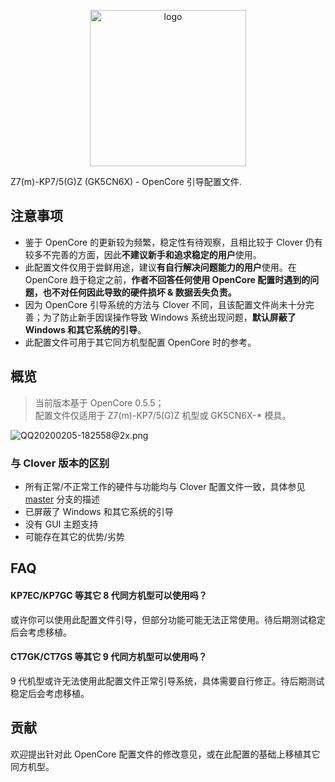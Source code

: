 <p align="center">
<img src="https://i.loli.net/2020/01/05/QilbpRdq4awGfSX.png" width="250px" alt="logo">
</p>

Z7(m)-KP7/5(G)Z (GK5CN6X) - OpenCore 引导配置文件.

## 注意事项

- 鉴于 OpenCore 的更新较为频繁，稳定性有待观察，且相比较于 Clover 仍有较多不完善的方面，因此**不建议新手和追求稳定的用户**使用。
- 此配置文件仅用于尝鲜用途，建议**有自行解决问题能力的用户**使用。在 OpenCore 趋于稳定之前，**作者不回答任何使用 OpenCore 配置时遇到的问题，也不对任何因此导致的硬件损坏 & 数据丢失负责。**
- 因为 OpenCore 引导系统的方法与 Clover 不同，且该配置文件尚未十分完善；为了防止新手因误操作导致 Windows 系统出现问题，**默认屏蔽了 Windows 和其它系统的引导**。
- 此配置文件可用于其它同方机型配置 OpenCore 时的参考。

## 概览

> 当前版本基于 OpenCore 0.5.5；  
配置文件仅适用于 Z7(m)-KP7/5(G)Z 机型或 GK5CN6X-* 模具。

![QQ20200205-182558@2x.png](https://i.loli.net/2020/02/05/tnl3gH8ZeQfyxc7.png)

### 与 Clover 版本的区别

- 所有正常/不正常工作的硬件与功能均与 Clover 配置文件一致，具体参见 [master](https://github.com/kirainmoe/hasee-tongfang-macos) 分支的描述
- 已屏蔽了 Windows 和其它系统的引导
- 没有 GUI 主题支持
- 可能存在其它的优势/劣势

## FAQ

#### KP7EC/KP7GC 等其它 8 代同方机型可以使用吗？

或许你可以使用此配置文件引导，但部分功能可能无法正常使用。待后期测试稳定后会考虑移植。

#### CT7GK/CT7GS 等其它 9 代同方机型可以使用吗？

9 代机型或许无法使用此配置文件正常引导系统，具体需要自行修正。待后期测试稳定后会考虑移植。

## 贡献

欢迎提出针对此 OpenCore 配置文件的修改意见，或在此配置的基础上移植其它同方机型。

